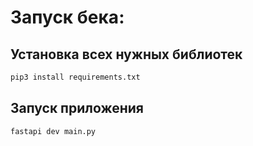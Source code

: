 # Запуск бека:

## Установка всех нужных библиотек
```bash
pip3 install requirements.txt
```
## Запуск приложения
```bash
fastapi dev main.py   
```
